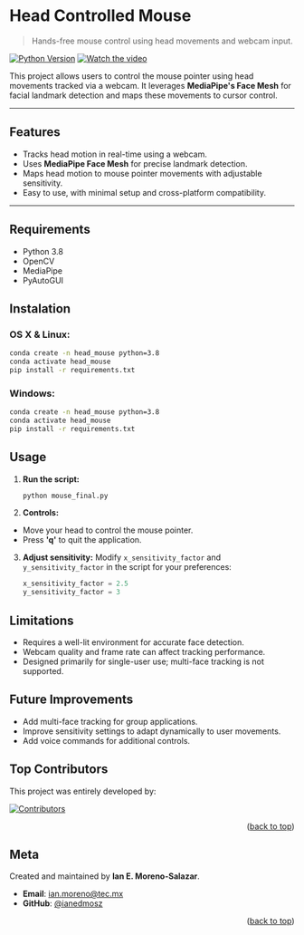 # **Head Controlled Mouse**
> Hands-free mouse control using head movements and webcam input.

[![Python Version](https://img.shields.io/badge/python-3.8-blue)](https://www.python.org/downloads/release/python-3810/)
[![Watch the video](https://img.shields.io/badge/YouTube-Click%20to%20Watch-red)](https://youtu.be/your-video-link)

This project allows users to control the mouse pointer using head movements tracked via a webcam. It leverages **MediaPipe's Face Mesh** for facial landmark detection and maps these movements to cursor control.

---

## **Features**
- Tracks head motion in real-time using a webcam.
- Uses **MediaPipe Face Mesh** for precise landmark detection.
- Maps head motion to mouse pointer movements with adjustable sensitivity.
- Easy to use, with minimal setup and cross-platform compatibility.

---

## **Requirements**

- Python 3.8
- OpenCV
- MediaPipe
- PyAutoGUI

## **Instalation**

### OS X & Linux:

```bash
conda create -n head_mouse python=3.8
conda activate head_mouse
pip install -r requirements.txt
```


### Windows: 

``` bash
conda create -n head_mouse python=3.8
conda activate head_mouse
pip install -r requirements.txt
```

## **Usage**

1. **Run the script:**
   ```bash
   python mouse_final.py
   ```
2. **Controls:**
- Move your head to control the mouse pointer.
- Press **'q'** to quit the application.

3. **Adjust sensitivity:**
   Modify `x_sensitivity_factor` and `y_sensitivity_factor` in the script for your preferences:
   ```python
   x_sensitivity_factor = 2.5
   y_sensitivity_factor = 3


## **Limitations**
- Requires a well-lit environment for accurate face detection.
- Webcam quality and frame rate can affect tracking performance.
- Designed primarily for single-user use; multi-face tracking is not supported.


## **Future Improvements**
- Add multi-face tracking for group applications.
- Improve sensitivity settings to adapt dynamically to user movements.
- Add voice commands for additional controls.



## **Top Contributors**
This project was entirely developed by:

<a href="https://github.com/ianedmosz/Mosue-Head-Tracker/graphs/contributors">
  <img src="https://contrib.rocks/image?repo=ianedmosz/Mosue-Head-Tracker" alt="Contributors" />
</a>

<p align="right">(<a href="#readme-top">back to top</a>)</p>



## **Meta**

Created and maintained by **Ian E. Moreno-Salazar**.

- **Email**: [ian.moreno@tec.mx](mailto:ianeduardomoreno98@gmail.com )
- **GitHub**: [@ianedmosz](https://github.com/ianedmosz)

<p align="right">(<a href="#readme-top">back to top</a>)</p>

